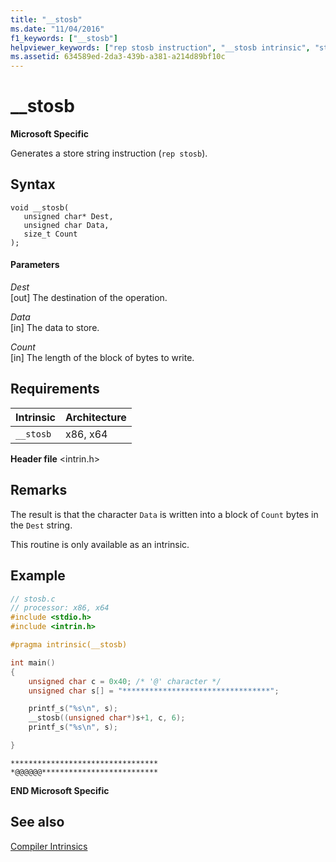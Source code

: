 ```yaml
---
title: "__stosb"
ms.date: "11/04/2016"
f1_keywords: ["__stosb"]
helpviewer_keywords: ["rep stosb instruction", "__stosb intrinsic", "stosb instruction"]
ms.assetid: 634589ed-2da3-439b-a381-a214d89bf10c
---
```

# __stosb

**Microsoft Specific**

Generates a store string instruction (`rep stosb`).

## Syntax

```
void __stosb(
   unsigned char* Dest,
   unsigned char Data,
   size_t Count
);
```

#### Parameters

*Dest*<br/>
[out] The destination of the operation.

*Data*<br/>
[in] The data to store.

*Count*<br/>
[in] The length of the block of bytes to write.

## Requirements

|Intrinsic|Architecture|
|---------------|------------------|
|`__stosb`|x86, x64|

**Header file** \<intrin.h>

## Remarks

The result is that the character `Data` is written into a block of `Count` bytes in the `Dest` string.

This routine is only available as an intrinsic.

## Example

```C
// stosb.c
// processor: x86, x64
#include <stdio.h>
#include <intrin.h>

#pragma intrinsic(__stosb)

int main()
{
    unsigned char c = 0x40; /* '@' character */
    unsigned char s[] = "*********************************";

    printf_s("%s\n", s);
    __stosb((unsigned char*)s+1, c, 6);
    printf_s("%s\n", s);

}
```

```Output
*********************************
*@@@@@@**************************
```

**END Microsoft Specific**

## See also

[Compiler Intrinsics](../intrinsics/compiler-intrinsics.md)
